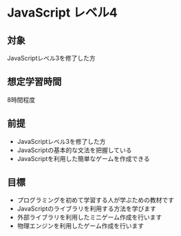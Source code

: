 # JavaScript レベル4
## 対象
JavaScriptレベル3を修了した方

## 想定学習時間
8時間程度

## 前提
* JavaScriptレベル3を修了した方
* JavaScriptの基本的な文法を把握している
* JavaScriptを利用した簡単なゲームを作成できる

## 目標
* プログラミングを初めて学習する人が学ぶための教材です
* JavaScriptのライブラリを利用する方法を学びます
* 外部ライブラリを利用したミニゲーム作成を行います
* 物理エンジンを利用したゲーム作成を行います

